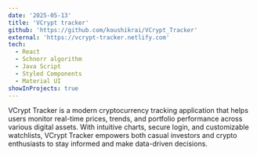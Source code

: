 ```yaml
---
date: '2025-05-13'
title: 'VCrypt tracker'
github: 'https://github.com/koushikrai/VCrypt_Tracker'
external: 'https://vcrypt-tracker.netlify.com'
tech:
  - React
  - Schnorr algorithm
  - Java Script
  - Styled Components
  - Material UI
showInProjects: true  
---
```


VCrypt Tracker is a modern cryptocurrency tracking application that helps users monitor real-time prices, trends, and portfolio performance across various digital assets. With intuitive charts, secure login, and customizable watchlists, VCrypt Tracker empowers both casual investors and crypto enthusiasts to stay informed and make data-driven decisions.